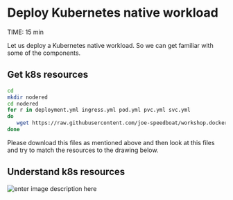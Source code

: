 # Deploy Kubernetes native workload
TIME: 15 min

Let us deploy a Kubernetes native workload.
So we can get familiar with some of the components.

## Get k8s resources
```bash
cd
mkdir nodered
cd nodered
for r in deployment.yml ingress.yml pod.yml pvc.yml svc.yml
do
   wget https://raw.githubusercontent.com/joe-speedboat/workshop.docker/main/files/k8s/nodered/$r
done
```
Please download this files as mentioned above and then look at this files and try to match the resources to the drawing below.


## Understand k8s resources 
![enter image description here](https://github.com/joe-speedboat/workshop.docker/raw/main/images/k8s_workload.png)




<!--stackedit_data:
eyJoaXN0b3J5IjpbLTIwMzUzMjM1NzAsLTE2MjU0MTI4MzFdfQ
==
-->